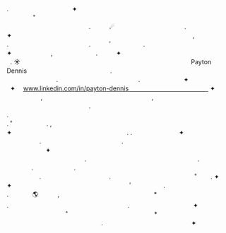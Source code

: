 .　　　　　　　　　　 ✦ 　　　　   　 　　　˚　　　　　　　　　　　　　　　　　　　　   　　　　　　　　　　　　　.　　　☄　　　　　　　　 　　　. 　　 　　　　　　　 ✦ 　　　　　　　　　　 　 ‍ ‍ ‍ ‍ 　　　　 　　　　　　　　　　　　,　　   　 .　　　　　　　　　　　　　.　　　ﾟ　  　　　.　　　　　　　　　　　　　✦ 　　　　　　,　　　　　　　.　　　✦　　　　    　　　　 　　　　　　　　　　　　　　　　　　  . ☀️ 　　　　　　　　　　　　　　　　　　    　      　　　　　     Payton Dennis   　　　　　　　　　　　　　. 　　　　　　　　.　　　　　　　　　　　　　.　　　　　　       ✦　　   　　　　 　　　　　　　　　　　　　　　　      ✦ 　www.linkedin.com/in/payton-dennis　　　　　　　　　　       　    ✦ 　   　　　,　　　　　　　　　　　  　　　　 　　,　　　 ‍ ‍ ‍ ‍ 　 　　　　　　　　　　　　.　　　　　 　　 　　　.　　　　　　　　　　　　　 　           　　　　　　　　　　　　　　　　　　　. ˚　　　 　   . ,　　　　　　　　　✦　　　       　    　　　　　　　　　　　　　. .　　　  　　    ✦　 　　　　 　　　　　.　　　　　　　　　　　　　.　　　　　　　　　　　　　　　 　　   　　　　　 ✦ 　　　　　　　         　        　　　　 　　 　　　　　　　 　　　　　.　　　　　　　　　　　　　　　　　　.　　　　　    　　. 　 　　　　　.　　　　 　　　　　   　　　　　.　　　　　　　　　　　.　　　　　　　　　　   　 　˚　　 . ✦ ✦　　　　　　　　　　　　　　　　　　　ﾟ　　　　　.　　　　　　　　　　　　　　　. 　　 　 🌎 ‍ ‍ ‍ ‍ ‍ ‍ ‍ ‍ ‍ ‍ ,　 　　　　　　　　　　　　　　* .　　　　　 　　　　　　　　　　　　　　.　　　　　　　　　　 ✦ 　　　　   　 　　　˚　　　　　　　　　　　　　　*　　　　　　   　　　　　　　　　　　　　　　.　　　　　　　　　　　　　　 ✦
